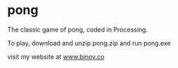 # pong
 
The classic game of pong, coded in Processing.

To play, download and unzip pong.zip and run pong.exe









visit my website at www.binoy.co
